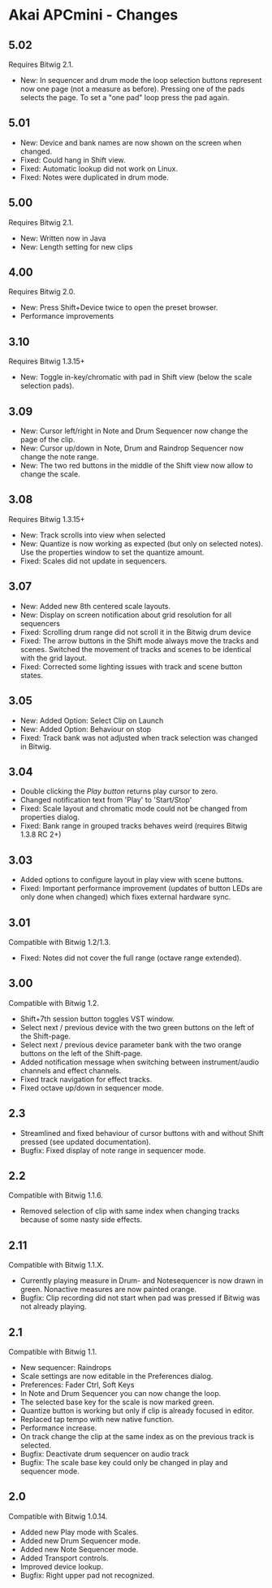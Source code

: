 # Akai APCmini - Changes

## 5.02

Requires Bitwig 2.1.

* New: In sequencer and drum mode the loop selection buttons represent now one page (not a measure as before). Pressing one of the pads selects the page. To set a "one pad" loop press the pad again.

## 5.01

* New: Device and bank names are now shown on the screen when changed.
* Fixed: Could hang in Shift view.
* Fixed: Automatic lookup did not work on Linux.
* Fixed: Notes were duplicated in drum mode.

## 5.00

Requires Bitwig 2.1.

* New: Written now in Java
* New: Length setting for new clips

## 4.00

Requires Bitwig 2.0.

* New: Press Shift+Device twice to open the preset browser.
* Performance improvements

## 3.10

Requires Bitwig 1.3.15+

* New: Toggle in-key/chromatic with pad in Shift view (below the scale selection pads).

## 3.09

* New: Cursor left/right in Note and Drum Sequencer now change the page of the clip.
* New: Cursor up/down in Note, Drum and Raindrop Sequencer now change the note range.
* New: The two red buttons in the middle of the Shift view now allow to change the scale.

## 3.08

Requires Bitwig 1.3.15+

* New: Track scrolls into view when selected
* New: Quantize is now working as expected (but only on selected notes). Use the properties window to set the quantize amount.
* Fixed: Scales did not update in sequencers.

## 3.07

* New: Added new 8th centered scale layouts.
* New: Display on screen notification about grid resolution for all sequencers
* Fixed: Scrolling drum range did not scroll it in the Bitwig drum device
* Fixed: The arrow buttons in the Shift mode always move the tracks and scenes. Switched the movement of tracks and scenes to be identical with the grid layout.
* Fixed: Corrected some lighting issues with track and scene button states.

## 3.05

* New: Added Option: Select Clip on Launch
* New: Added Option: Behaviour on stop
* Fixed: Track bank was not adjusted when track selection was changed in Bitwig.

## 3.04

* Double clicking the *Play button* returns play cursor to zero.
* Changed notification text from 'Play' to 'Start/Stop'
* Fixed: Scale layout and chromatic mode could not be changed from properties dialog.
* Fixed: Bank range in grouped tracks behaves weird (requires Bitwig 1.3.8 RC 2+)

## 3.03

* Added options to configure layout in play view with scene buttons.
* Fixed: Important performance improvement (updates of button LEDs are only done when changed) which fixes external hardware sync.

## 3.01

Compatible with Bitwig 1.2/1.3.

* Fixed: Notes did not cover the full range (octave range extended).

## 3.00

Compatible with Bitwig 1.2.

* Shift+7th session button toggles VST window.
* Select next / previous device with the two green buttons on the left of the Shift-page.
* Select next / previous device parameter bank with the two orange buttons on the left of the Shift-page.
* Added notification message when switching between instrument/audio channels and effect channels.
* Fixed track navigation for effect tracks.
* Fixed octave up/down in sequencer mode.

## 2.3

* Streamlined and fixed behaviour of cursor buttons with and without Shift pressed (see updated documentation).
* Bugfix: Fixed display of note range in sequencer mode.

## 2.2

Compatible with Bitwig 1.1.6.

* Removed selection of clip with same index when changing tracks because of some nasty side effects.

## 2.11

Compatible with Bitwig 1.1.X.

* Currently playing measure in Drum- and Notesequencer is now drawn in green. Nonactive measures are now painted orange.
* Bugfix: Clip recording did not start when pad was pressed if Bitwig was not already playing.

## 2.1

Compatible with Bitwig 1.1.

* New sequencer: Raindrops
* Scale settings are now editable in the Preferences dialog.
* Preferences: Fader Ctrl, Soft Keys
* In Note and Drum Sequencer you can now change the loop.
* The selected base key for the scale is now marked green.
* Quantize button is working but only if clip is already focused in editor.
* Replaced tap tempo with new native function.
* Performance increase.
* On track change the clip at the same index as on the previous track is selected.
* Bugfix: Deactivate drum sequencer on audio track
* Bugfix: The scale base key could only be changed in play and sequencer mode.

## 2.0

Compatible with Bitwig 1.0.14.

* Added new Play mode with Scales.
* Added new Drum Sequencer mode.
* Added new Note Sequencer mode.
* Added Transport controls.
* Improved device lookup.
* Bugfix: Right upper pad not recognized.
